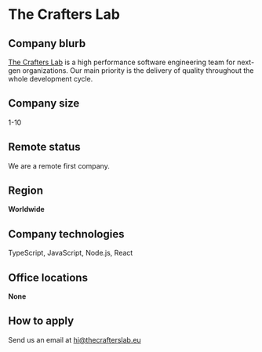# The Crafters Lab

## Company blurb

[The Crafters Lab](https://thecrafterslab.eu/) is a high performance software engineering team for next-gen organizations. Our main priority is the delivery of quality throughout the whole development cycle.

## Company size

1-10

## Remote status

We are a remote first company.

## Region

**Worldwide**

## Company technologies

TypeScript, JavaScript, Node.js, React

## Office locations

**None**

## How to apply

Send us an email at hi@thecrafterslab.eu
